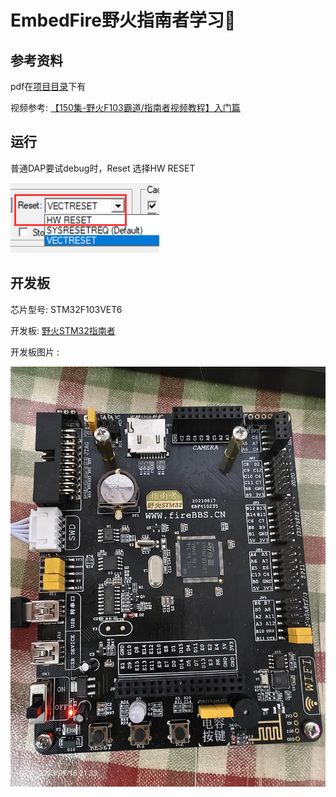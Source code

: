 # EmbedFire野火指南者学习🍒

## 参考资料

pdf在[项目目录](pdf/)下有

视频参考: [【150集-野火F103霸道/指南者视频教程】入门篇](https://www.bilibili.com/video/BV1Xs411g7Aj?p=7)

## 运行

普通DAP要试debug时，Reset 选择HW RESET

![软件内部Reset设置图片](static/image/FSDAP_2.png)

## 开发板

芯片型号: STM32F103VET6

开发板: [野火STM32指南者](https://doc.embedfire.com/stm32_products/must_read/zh/latest/doc/introduction_of_stm32/STM32/ebf_stm32f103_zhinanzhe/stm32f103_zhinanzhe.html "文档")

开发板图片 :

![开发板图片](static/image/野火指南者.jpg)
